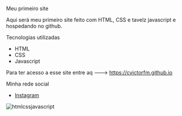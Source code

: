 Meu primeiro site

Aqui será meu primeiro site feito com HTML, CSS e tavelz javascript e hospedando no github.

Tecnologias utilizadas
- HTML
- CSS
- Javascript

Para ter acesso a esse site entre aq ---> <https://cvictorfm.github.io>

Minha rede social

- [Instagram](https//:instagram.com)


![htmlcssjavascript](https://github.com/user-attachments/assets/53ff47d3-8149-49a6-b3b0-2647567ceca7)
